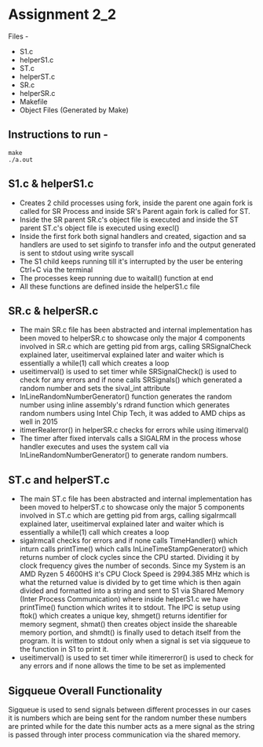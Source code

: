 # Assignment 2_2

Files - 

- S1.c
- helperS1.c 
- ST.c
- helperST.c
- SR.c
- helperSR.c
- Makefile
- Object Files (Generated by Make)

## Instructions to run -

    make
    ./a.out

## S1.c & helperS1.c

- Creates 2 child processes using fork, inside the parent one again fork is called for SR Process and inside SR's Parent again fork is called for ST.
- Inside the SR parent SR.c's object file is executed and inside the ST parent ST.c's object file is executed using execl()
- Inside the first fork both signal handlers and created, sigaction and sa handlers are used to set siginfo to transfer info and the output generated is sent to stdout using write syscall
- The S1 child keeps running till it's interrupted by the user be entering Ctrl+C via the terminal
- The processes keep running due to waitall() function at end
- All these functions are defined inside the helperS1.c file

## SR.c & helperSR.c

- The main SR.c file has been abstracted and internal implementation has been moved to helperSR.c to showcase only the major 4 components involved in SR.c which are getting pid from args, calling SRSignalCheck explained later, useitimerval explained later and waiter which is essentially a while(1) call which creates a loop
- useitimerval() is used to set timer while SRSignalCheck() is used to check for any errors and if none calls SRSignals() which generated a random number and sets the sival_int attribute 
- InLineRandomNumberGenerator() function generates the random number using inline assembly's rdrand function which generates random numbers using Intel Chip Tech, it was added to AMD chips as well in 2015
- itimerRealerror() in helperSR.c checks for errors while using itimerval()
- The timer after fixed intervals calls a SIGALRM in the process whose handler executes and uses the system call via InLineRandomNumberGenerator() to generate random numbers.

## ST.c and helperST.c

- The main ST.c file has been abstracted and internal implementation has been moved to helperST.c to showcase only the major 5 components involved in ST.c which are getting pid from args, calling sigalrmcall explained later, useitimerval explained later and waiter which is essentially a while(1) call which creates a loop
- sigalrmcall checks for errors and if none calls TimeHandler() which inturn calls printTime() which calls InLineTimeStampGenerator() which returns number of clock cycles since the CPU started. Dividing it by clock frequency gives the number of seconds. Since my System is an AMD Ryzen 5 4600HS it's CPU Clock Speed is 2994.385 MHz which is what the returned value is divided by to get time which is then again divided and formatted into a string and sent to S1 via Shared Memory (Inter Process Communication) where inside helperS1.c we have printTime() function which writes it to stdout. The IPC is setup using ftok() which creates a unique key, shmget() returns identifier for memory segment, shmat() then creates object inside the shareable memory portion, and shmdt() is finally used to detach itself from the program. It is written to stdout only when a signal is set via sigqueue to the function in S1 to print it. 
- useitimerval() is used to set timer while itimererror() is used to check for any errors and if none allows the time to be set as implemented

## Sigqueue Overall Functionality

Sigqueue is used to send signals between different processes in our cases it is numbers which are being sent for the random number these numbers are printed while for the date this number acts as a mere signal as the string is passed through inter process communication via the shared memory. 